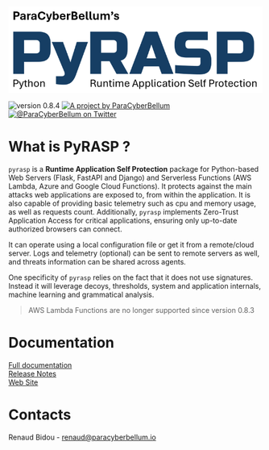 ![](pyrasp.png)

<p>
    <img src="https://img.shields.io/badge/Version-0.8.4-green?style=for-the-badge" alt="version 0.8.4"/>
    <a href="https://www.paracyberbellum.io">
        <img src="https://img.shields.io/badge/A%20project%20by-ParaCyberBellum-blue?style=for-the-badge" alt="A project by ParaCyberBellum"/>
    </a>
    <a href="https://twitter.com/ParaCyberBellum">
        <img src="https://img.shields.io/badge/Twitter-@ParaCyberBellum-yellow?style=for-the-badge&color=666666" alt="@ParaCyberBellum on Twitter"/>
    </a>
</p>

# What is PyRASP ?
`pyrasp` is a **Runtime Application Self Protection** package for Python-based Web Servers (Flask, FastAPI and Django) and Serverless Functions (AWS Lambda, Azure and Google Cloud Functions). It protects against the main attacks web applications are exposed to, from within the application. It is also capable of providing basic telemetry such as cpu and memory usage, as well as requests count. Additionally, `pyrasp` implements Zero-Trust Application Access for critical applications, ensuring only up-to-date authorized browsers can connect.

It can operate using a local configuration file or get it from a remote/cloud server. Logs and telemetry (optional) can be sent to remote servers as well, and threats information can be shared across agents.

One specificity of `pyrasp` relies on the fact that it does not use signatures. Instead it will leverage decoys, thresholds, system and application internals, machine learning and grammatical analysis.

> AWS Lambda Functions are no longer supported since version 0.8.3

# Documentation
[Full documentation](https://paracyberbellum.gitbook.io/pyrasp)
<br>[Release Notes](https://github.com/rbidou/pyrasp/blob/main/RELEASE-NOTES.md)
<br>[Web Site](https://pyrasp.paracyberbellum.io)

# Contacts
Renaud Bidou - renaud@paracyberbellum.io










